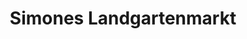 ---
title: "Simones Landgartenmarkt"
url: /dippoldiswalde/simones-landgartenmarkt/
shop: Garten-Center
---